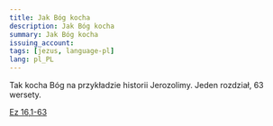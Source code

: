 ```yaml
---
title: Jak Bóg kocha
description: Jak Bóg kocha
summary: Jak Bóg kocha
issuing_account:
tags: [jezus, language-pl]
lang: pl_PL
---
```


Tak kocha Bóg na przykładzie historii Jerozolimy. Jeden rozdział, 63 wersety.

<a href="http://biblia-online.pl/Biblia/UwspolczesnionaBibliaGdanska/Ksiega-Ezechiela/16/1-63" target="_blank">Ez 16,1-63</a>

